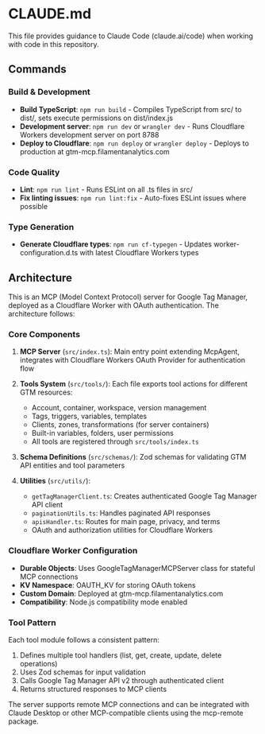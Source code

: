 # CLAUDE.md

This file provides guidance to Claude Code (claude.ai/code) when working with code in this repository.

## Commands

### Build & Development
- **Build TypeScript**: `npm run build` - Compiles TypeScript from src/ to dist/, sets execute permissions on dist/index.js
- **Development server**: `npm run dev` or `wrangler dev` - Runs Cloudflare Workers development server on port 8788
- **Deploy to Cloudflare**: `npm run deploy` or `wrangler deploy` - Deploys to production at gtm-mcp.filamentanalytics.com

### Code Quality
- **Lint**: `npm run lint` - Runs ESLint on all .ts files in src/
- **Fix linting issues**: `npm run lint:fix` - Auto-fixes ESLint issues where possible

### Type Generation
- **Generate Cloudflare types**: `npm run cf-typegen` - Updates worker-configuration.d.ts with latest Cloudflare Workers types

## Architecture

This is an MCP (Model Context Protocol) server for Google Tag Manager, deployed as a Cloudflare Worker with OAuth authentication. The architecture follows:

### Core Components

1. **MCP Server** (`src/index.ts`): Main entry point extending McpAgent, integrates with Cloudflare Workers OAuth Provider for authentication flow

2. **Tools System** (`src/tools/`): Each file exports tool actions for different GTM resources:
   - Account, container, workspace, version management
   - Tags, triggers, variables, templates
   - Clients, zones, transformations (for server containers)
   - Built-in variables, folders, user permissions
   - All tools are registered through `src/tools/index.ts`

3. **Schema Definitions** (`src/schemas/`): Zod schemas for validating GTM API entities and tool parameters

4. **Utilities** (`src/utils/`):
   - `getTagManagerClient.ts`: Creates authenticated Google Tag Manager API client
   - `paginationUtils.ts`: Handles paginated API responses
   - `apisHandler.ts`: Routes for main page, privacy, and terms
   - OAuth and authorization utilities for Cloudflare Workers

### Cloudflare Worker Configuration

- **Durable Objects**: Uses GoogleTagManagerMCPServer class for stateful MCP connections
- **KV Namespace**: OAUTH_KV for storing OAuth tokens
- **Custom Domain**: Deployed at gtm-mcp.filamentanalytics.com
- **Compatibility**: Node.js compatibility mode enabled

### Tool Pattern

Each tool module follows a consistent pattern:
1. Defines multiple tool handlers (list, get, create, update, delete operations)
2. Uses Zod schemas for input validation
3. Calls Google Tag Manager API v2 through authenticated client
4. Returns structured responses to MCP clients

The server supports remote MCP connections and can be integrated with Claude Desktop or other MCP-compatible clients using the mcp-remote package.

